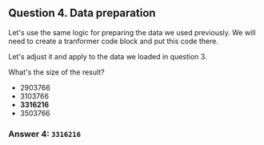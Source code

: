## Question 4. Data preparation

Let's use the same logic for preparing the data we used previously. We will need to create a tranformer code block and put this code there.

Let's adjust it and apply to the data we loaded in question 3. 

What's the size of the result? 


- 2903766
- 3103766
- **3316216** 
- 3503766

### Answer 4: `3316216`